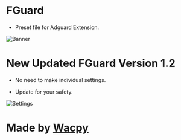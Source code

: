 # FGuard

- Preset file for Adguard Extension.

![Banner](https://user-images.githubusercontent.com/119127322/214679736-3c744adb-736a-43e3-991b-a82f8d1e9908.png)

# New Updated FGuard Version 1.2

- No need to make individual settings.

- Update for your safety.

![Settings](https://user-images.githubusercontent.com/119127322/215325945-aae52607-21bd-42ab-8fcb-f337592a609a.png)

# Made by [Wacpy](github.com/wacpy)
